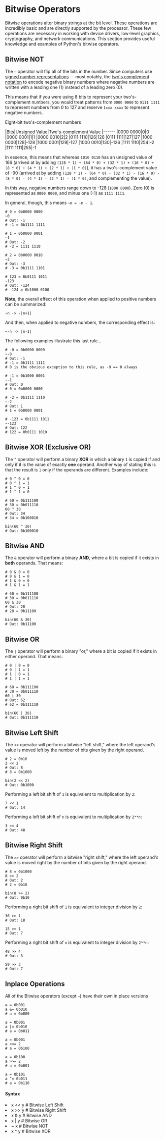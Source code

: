 # Bitwise Operators


Bitwise operations alter binary strings at the bit level. These operations are incredibly basic and are directly supported by the processor. These few operations are necessary in working with device drivers, low-level graphics, cryptography, and network communications. This section provides useful knowledge and examples of Python's bitwise operators.



## Bitwise NOT


The `~` operator will flip all of the bits in the number. Since computers use [signed number representations](https://en.wikipedia.org/wiki/Signed_number_representations) — most notably, the [two's complement notation](https://en.wikipedia.org/wiki/Two%27s_complement) to encode negative binary numbers where negative numbers are written with a leading one (1) instead of a leading zero (0).

This means that if you were using 8 bits to represent your two's-complement numbers, you would treat patterns from `0000 0000` to `0111 1111` to represent numbers from 0 to 127 and reserve `1xxx xxxx` to represent negative numbers.

Eight-bit two's-complement numbers

|Bits|Unsigned Value|Two's-complement Value
|------
|0000 0000|0|0
|0000 0001|1|1
|0000 0010|2|2
|0111 1110|126|126
|0111 1111|127|127
|1000 0000|128|-128
|1000 0001|129|-127
|1000 0010|130|-126
|1111 1110|254|-2
|1111 1111|255|-1

In essence, this means that whereas `1010 0110` has an unsigned value of 166 (arrived at by adding `(128 * 1) + (64 * 0) + (32 * 1) + (16 * 0) + (8 * 0) + (4 * 1) + (2 * 1) + (1 * 0)`), it has a two's-complement value of -90 (arrived at by adding `(128 * 1) - (64 * 0) - (32 * 1) - (16 * 0) - (8 * 0) - (4 * 1) - (2 * 1) - (1 * 0)`, and complementing the value).

In this way, negative numbers range down to -128 (`1000 0000`). Zero (0) is represented as `0000 0000`, and  minus one (-1) as `1111 1111`.

In general, though, this means `~n = -n - 1`.

```
# 0 = 0b0000 0000
~0
# Out: -1
# -1 = 0b1111 1111
    
# 1 = 0b0000 0001
~1
# Out: -2
# -2 = 1111 1110

# 2 = 0b0000 0010
~2
# Out: -3
# -3 = 0b1111 1101

# 123 = 0b0111 1011
~123
# Out: -124
# -124 = 0b1000 0100

```

**Note**, the overall effect of this operation when applied to positive numbers can be summarized:

> 
`~n -> -|n+1|`


And then, when applied to negative numbers, the corresponding effect is:

> 
`~-n -> |n-1|`


The following examples illustrate this last rule...

```
# -0 = 0b0000 0000
~-0
# Out: -1 
# -1 = 0b1111 1111
# 0 is the obvious exception to this rule, as -0 == 0 always
    
# -1 = 0b1000 0001
~-1
# Out: 0
# 0 = 0b0000 0000

# -2 = 0b1111 1110
~-2
# Out: 1
# 1 = 0b0000 0001

# -123 = 0b1111 1011
~-123
# Out: 122
# 122 = 0b0111 1010

```



## Bitwise XOR (Exclusive OR)


The `^` operator will perform a binary **XOR** in which a binary `1` is copied if and only if it is the value of exactly **one** operand. Another way of stating this is that the result is `1` only if the operands are different. Examples include:

```
# 0 ^ 0 = 0
# 0 ^ 1 = 1
# 1 ^ 0 = 1
# 1 ^ 1 = 0

# 60 = 0b111100
# 30 = 0b011110
60 ^ 30
# Out: 34
# 34 = 0b100010

bin(60 ^ 30)
# Out: 0b100010

```



## Bitwise AND


The `&` operator will perform a binary **AND**, where a bit is copied if it exists in **both** operands. That means:

```
# 0 & 0 = 0
# 0 & 1 = 0
# 1 & 0 = 0
# 1 & 1 = 1

# 60 = 0b111100
# 30 = 0b011110
60 & 30
# Out: 28
# 28 = 0b11100

bin(60 & 30)
# Out: 0b11100

```



## Bitwise OR


The `|` operator will perform a binary "or," where a bit is copied if it exists in either operand. That means:

```
# 0 | 0 = 0
# 0 | 1 = 1 
# 1 | 0 = 1
# 1 | 1 = 1

# 60 = 0b111100 
# 30 = 0b011110
60 | 30
# Out: 62
# 62 = 0b111110

bin(60 | 30)
# Out: 0b111110

```



## Bitwise Left Shift


The `<<` operator will perform a bitwise "left shift," where the left operand's value is moved left by the number of bits given by the right operand.

```
# 2 = 0b10
2 << 2
# Out: 8
# 8 = 0b1000

bin(2 << 2)
# Out: 0b1000

```

Performing a left bit shift of `1` is equivalent to multiplication by `2`:

```
7 << 1
# Out: 14

```

Performing a left bit shift of `n` is equivalent to multiplication by `2**n`:

```
3 << 4
# Out: 48

```



## Bitwise Right Shift


The `>>` operator will perform a bitwise "right shift," where the left operand's value is moved right by the number of bits given by the right operand.

```
# 8 = 0b1000
8 >> 2
# Out: 2
# 2 = 0b10

bin(8 >> 2)
# Out: 0b10

```

Performing a right bit shift of `1` is equivalent to integer division by `2`:

```
36 >> 1
# Out: 18

15 >> 1
# Out: 7

```

Performing a right bit shift of `n` is equivalent to integer division by `2**n`:

```
48 >> 4
# Out: 3

59 >> 3
# Out: 7

```



## Inplace Operations


All of the Bitwise operators (except `~`) have their own in place versions

```
a = 0b001
a &= 0b010 
# a = 0b000

a = 0b001
a |= 0b010 
# a = 0b011

a = 0b001
a <<= 2 
# a = 0b100

a = 0b100
a >>= 2 
# a = 0b001

a = 0b101
a ^= 0b011 
# a = 0b110

```



#### Syntax


<li>
x << y  # Bitwise Left Shift
</li>
<li>
x >> y # Bitwise Right Shift
</li>
<li>
x & y  # Bitwise AND
</li>
<li>
x | y  # Bitwise OR
</li>
<li>
~ x    # Bitwise NOT
</li>
<li>
x ^ y  # Bitwise XOR
</li>

